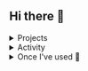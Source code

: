## Hi there 👋

<!--
**82wsc/82wsc** is a ✨ _special_ ✨ repository because its `README.md` (this file) appears on your GitHub profile.

Here are some ideas to get you started:

- 🔭 I’m currently working on ...
- 🌱 I’m currently learning ...
- 👯 I’m looking to collaborate on ...
- 🤔 I’m looking for help with ...
- 💬 Ask me about ...
- 📫 How to reach me: ...
- 😄 Pronouns: ...
- ⚡ Fun fact: ...
-->
<details>
<summary>Projects</summary>
<div markdown="1">


|출시|프로젝트|소개|바로가기|
|:-:|:-|:-|:-:|
|<sub>2025.01 ~ 25.02</sub> | **🚢 NamHaeRo** | 포스트 터널 시대를 위한 남해군 가치 상승 솔루션, 남해로 | [🔗](https://github.com/82wsc/NamHaeRo) |
|<sub>2024.03 ~ 24.06</sub> | **🍳 Find Table** | 매장 내 실시간 잔여 좌석 탐지 시스템 | [🔗](https://github.com/82wsc/eggnoodle) |
|<sub>2023.10 ~ 23.12</sub> | **🚑Ruminus** | 시니어 웰니스 케어 플랫폼 | [🔗](https://github.com/82wsc/rumi_flutter) |

</div>
</details>

<details>
<summary>Activity</summary>
<div markdown="1">
  
|기간|활동|기수|
|:-:|-:|:-|
|<sub>2025.01 ~ 25.02</sub>| 인프런 AI 커리어 스쿨 (in 부산 · 울산 · 경남) | 1기 |
|<sub>2024.09 ~ 25.02</sub> | KT AIVLE School | 6기 | 
|<sub>2023.08 ~ 23.12</sub> | 디지털 스마트 부산 아카데미 | 3기 | 

</div>
</details>
<details>
  <summary>Once I've used 🔨</summary>
  <div markdown="1">

  <!-- Backend -->
  <p><strong>Backend</strong></p>
  <div>
    <img src="https://img.shields.io/badge/node.js-%23339933.svg?&style=for-the-badge&logo=node.js&logoColor=white" />
    <img src="https://img.shields.io/badge/Java-007396?style=for-the-badge&logo=Java&logoColor=white">
  </div>

  <!-- Database -->
  <p><strong>Database</strong></p>
  <div>
    <img src="https://img.shields.io/badge/mysql-4479A1?style=for-the-badge&logo=mysql&logoColor=white"> 
    <img src="https://img.shields.io/badge/mongodb-%2347A248.svg?&style=for-the-badge&logo=mongodb&logoColor=white" />
  </div>

  <!-- Server -->
  <p><strong>Server</strong></p>
  <div>
    <img src="https://img.shields.io/badge/docker-%232496ED.svg?&style=for-the-badge&logo=docker&logoColor=white" /> 
  </div>

  <!-- Frontend -->
  <p><strong>Frontend</strong></p>
  <div>
    <img src="https://img.shields.io/badge/html5-%23E34F26.svg?&style=for-the-badge&logo=html5&logoColor=white" /> 
    <img src="https://img.shields.io/badge/css3-%231572B6.svg?&style=for-the-badge&logo=css3&logoColor=white" />
  </div>

  <!-- Development Tools -->
  <p><strong>Development Tools</strong></p>
  <div>
    <img src="https://img.shields.io/badge/visual%20studio%20code-%23007ACC.svg?&style=for-the-badge&logo=visual%20studio%20code&logoColor=white" />
    <img src="https://img.shields.io/badge/eclipse%20ide-%232C2255.svg?&style=for-the-badge&logo=eclipse%20ide&logoColor=white" />
    <img src="https://img.shields.io/badge/anaconda-%2344A833.svg?&style=for-the-badge&logo=anaconda&logoColor=white" />
  </div>

  <!-- Others -->
  <p><strong>Others</strong></p>
  <div>
    <img src="https://img.shields.io/badge/github-%23181717.svg?&style=for-the-badge&logo=github&logoColor=white" />
    <img src="https://img.shields.io/badge/figma-%23F24E1E.svg?&style=for-the-badge&logo=figma&logoColor=white" />
    <img src="https://img.shields.io/badge/notion-%23000000.svg?&style=for-the-badge&logo=notion&logoColor=white" />
  </div>

  </div>
</details>


